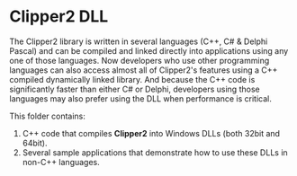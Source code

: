 # Clipper2 DLL

The Clipper2 library is written in several languages (C++, C# & Delphi Pascal) and can be compiled and linked directly into applications using any one of those languages. Now developers who use other programming languages can also access almost all of Clipper2's features using a C++ compiled dynamically linked library. And because the C++ code is significantly faster than either C# or Delphi, developers using those languages may also prefer using the DLL when performance is critical.

This folder contains: 
1.   C++ code that compiles **Clipper2** into Windows DLLs (both 32bit and 64bit).
2.   Several sample applications that demonstrate how to use these DLLs in non-C++ languages.

